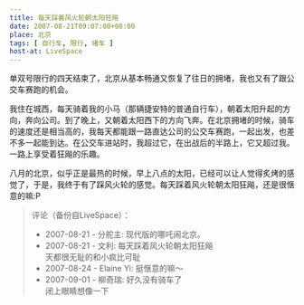 ```yaml
---
title: 每天踩着风火轮朝太阳狂飚
date: 2007-08-21T09:07:00+08:00
place: 北京
tags: [ 自行车, 限行, 堵车 ]
host-at: LiveSpace
---
```

单双号限行的四天结束了，北京从基本畅通又恢复了往日的拥堵，我也又有了跟公交车赛跑的机会。

我住在城西，每天骑着我的小马（那辆捷安特的普通自行车），朝着太阳升起的方向，奔向公司。到了晚上，又朝着太阳西下的方向飞奔。在北京拥堵的时候，骑车的速度还是相当高的，我每天都能跟一路直达公司的公交车赛跑，一起出发，也差不多一起能到达。在公交车进站时，我超过它，在出战后的半路上，它又超过我。一路上享受着狂飚的乐趣。

八月的北京，似乎正是最热的时候，早上八点的太阳，已经可以让人觉得炙烤的感觉了，于是，我终于有了踩风火轮的感觉。每天踩着风火轮朝太阳狂飚，还是很惬意的嘛:P

> 评论（备份自LiveSpace）：
>
> * 2007-08-21 - 分舵主: 现代版的哪吒闹北京。
> * 2007-08-21 - 文利: 每天踩着风火轮朝太阳狂飚<br>天都很无耻的和小疯比可耻
> * 2007-08-24 - Elaine Yi: 挺惬意的嘛～
> * 2007-09-01 - 柳奇瑞: 好久没有骑车了<br>闭上眼睛想像一下
